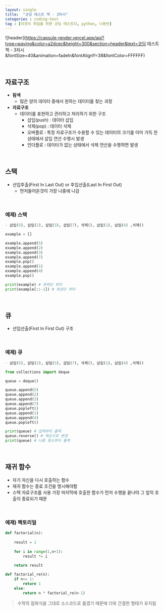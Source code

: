 ```yaml
---
layout: single
title:  "코딩 테스트 책 - 3차시"
categories : coding-test
tag : [이것이 취업을 위한 코딩 테스트다, python, 나동빈]
---
```


![header](https://capsule-render.vercel.app/api?type=waving&color=a2dcec&height=300&section=header&text=코딩 테스트 책 - 3차시&fontSize=40&animation=fadeIn&fontAlignY=38&fontColor=FFFFFF)

&nbsp;

## 자료구조

- **탐색**
  - 많은 양의 데이터 중에서 원하는 데이터를 찾는 과정
- **자료구조**
  - 데이터를 표현하고 관리하고 처리하기 위한 구조
    - 삽입(push) : 데이터 삽입
    - 삭제(pop) : 데이터 삭제
    - 오버플로 : 특정 자료구조가 수용할 수 있는 데이터의 크기를 이미 가득 찬 상태에서 삽입 연산 수행시 발생
    - 언더플로 : 데이터가 없는 상태에서 삭제 연산을 수행하면 발생

&nbsp;



## 스택

- 선입후출(First In Last Out) or 후입선출(Last In First Out)
  - 먼저들어온것이 가장 나중에 나감


&nbsp;

### 예제) 스택

```python
- 삽입(5), 삽입(2), 삽입(3), 삽입(7), 삭제(), 삽입(1), 삽입(4) ,삭제() 

example = []

example.append(5)
example.append(2)
example.append(3)
example.append(7)
example.pop()
example.append(1)
example.append(4)
example.pop()

print(example) # 최하단 부터
print(example[::-1]) # 최상단 부터
```

&nbsp;



## 큐

- 선입선출(First In First Out) 구조

&nbsp;

### 예제) 큐

```python
- 삽입(5), 삽입(2), 삽입(3), 삽입(7), 삭제(), 삽입(1), 삽입(4) ,삭제() 

from collections import deque

queue = deque()

queue.append(5)
queue.append(2)
queue.append(3)
queue.append(7)
queue.popleft()
queue.append(1)
queue.append(4)
queue.popleft()

print(queue) # 입력부터 출력
queue.reverse() # 역순으로 변경
print(queue) # 나중 원소부터 출력
```



&nbsp;



## 재귀 함수

- 자기 자신을 다시 호출하는 함수
- 재귀 함수는 종료 조건을 명시해야함
- 스택 자료구조를 사용 가장 마지막에 호출한 함수가 먼저 수행을 끝나야 그 앞의 호출이 종료되기 때문

&nbsp;

### 예제) 팩토리얼

```python
def factorial(n):
    
    result = 1
    
    for i in range(1,n+1):
        result *= i
    
    return result

def factorial_re(n):
    if n<= 1:
        return 1
    else:
        return n * factorial_re(n-1)
```

> 수학의 점화식을 그대로 소스코드로 옮겼기 때문에 더욱 간결한 형태가 유지됨

&nbsp;


